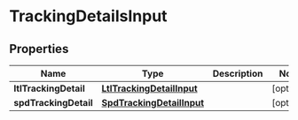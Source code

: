 # TrackingDetailsInput

## Properties
Name | Type | Description | Notes
------------ | ------------- | ------------- | -------------
**ltlTrackingDetail** | [**LtlTrackingDetailInput**](LtlTrackingDetailInput.md) |  |  [optional]
**spdTrackingDetail** | [**SpdTrackingDetailInput**](SpdTrackingDetailInput.md) |  |  [optional]
